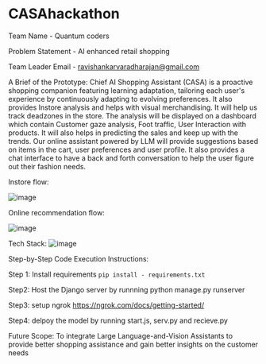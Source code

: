 # CASAhackathon
Team Name - Quantum coders

Problem Statement - AI enhanced retail shopping

Team Leader Email - ravishankarvaradharajan@gmail.com

A Brief of the Prototype:
Chief AI Shopping Assistant (CASA) is a proactive shopping companion featuring learning adaptation, tailoring each user's experience by continuously adapting to evolving preferences. It also provides Instore analysis and helps with visual merchandising. 
It will help us track deadzones in the store. The analysis will be displayed on a dashboard which contain Customer gaze analysis, Foot traffic, User Interaction with products. It will also helps in predicting the sales and keep up with the trends.
Our online assistant powered by LLM will provide suggestions based on items in the cart, user preferences and user profile. It also provides a chat interface to have a back and forth conversation to help the user figure out their fashion needs.

Instore flow:

![image](https://github.com/no-one-really/CASAhackathon/assets/58998511/5494b8b6-9bb9-42a1-834f-4e100f03e433)

Online recommendation flow:

![image](https://github.com/no-one-really/CASAhackathon/assets/58998511/397447e0-285b-45a1-9fa5-a7e5f60f3c9e)


Tech Stack:
![image](https://github.com/no-one-really/CASAhackathon/assets/58998511/1b3c9f27-1c66-4756-85f7-afc8548398b1)

Step-by-Step Code Execution Instructions:

Step 1: Install requirements
```pip install - requirements.txt```

Step2:
Host the Django server by runnning python manage.py runserver

Step3:
setup ngrok https://ngrok.com/docs/getting-started/

Step4:
delpoy the model by running start.js, serv.py and recieve.py

Future Scope:
 To integrate Large Language-and-Vision Assistants to provide better shopping assistance and gain better insights on the customer needs
